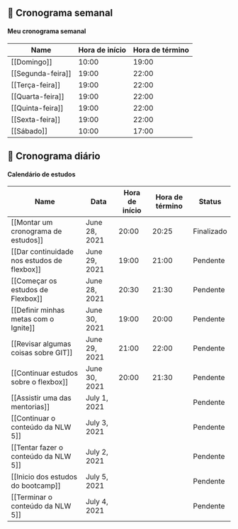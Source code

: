## 📅 Cronograma semanal

  

#### Meu cronograma semanal

|Name|Hora de início|Hora de término|
|---|---|---|
|[[Domingo]]|10:00|19:00|
|[[Segunda-feira]]|19:00|22:00|
|[[Terça-feira]]|19:00|22:00|
|[[Quarta-feira]]|19:00|22:00|
|[[Quinta-feira]]|19:00|22:00|
|[[Sexta-feira]]|19:00|22:00|
|[[Sábado]]|10:00|17:00|

  
  

## 📅 Cronograma diário

  

#### Calendário de estudos

|Name|Data|Hora de início|Hora de término|Status|
|---|---|---|---|---|
|[[Montar um cronograma de estudos]]|June 28, 2021|20:00|20:25|Finalizado|
|[[Dar continuidade nos estudos de flexbox]]|June 29, 2021|19:00|21:00|Pendente|
|[[Começar os estudos de Flexbox]]|June 28, 2021|20:30|21:30|Pendente|
|[[Definir minhas metas com o Ignite]]|June 30, 2021|19:00|20:00|Pendente|
|[[Revisar algumas coisas sobre GIT]]|June 29, 2021|21:00|22:00|Pendente|
|[[Continuar estudos sobre o flexbox]]|June 30, 2021|20:00|21:30|Pendente|
|[[Assistir uma das mentorias]]|July 1, 2021|||Pendente|
|[[Continuar o conteúdo da NLW 5]]|July 3, 2021|||Pendente|
|[[Tentar fazer o conteúdo da NLW 5]]|July 2, 2021|||Pendente|
|[[Inicio dos estudos do bootcamp]]|July 5, 2021|||Pendente|
|[[Terminar o conteúdo da NLW 5]]|July 4, 2021|||Pendente|